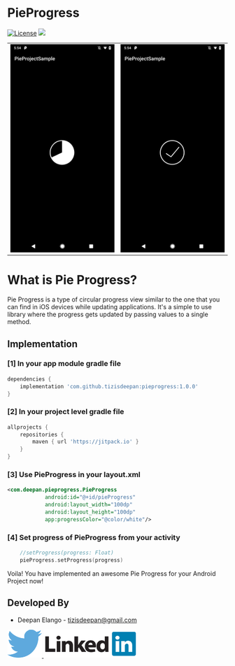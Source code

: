 # PieProgress
[![License](https://img.shields.io/badge/license-Apache%202-4EB1BA.svg?style=flat-square)](https://www.apache.org/licenses/LICENSE-2.0.html)
[![](https://jitpack.io/v/tizisdeepan/pieprogress.svg)](https://jitpack.io/#tizisdeepan/pieprogress)

<table>
    <tr><td align="center"><img src="./Screenshots/ss1.png" alt="Single Selection Mode" width="100%"></td>
    <td align="center"><img src="./Screenshots/ss2.png" alt="Range Selection Mode" width="100%"></td>
</table>

# What is Pie Progress?
Pie Progress is a type of circular progress view similar to the one that you can find in iOS devices while updating applications. It's a simple to use library where the progress gets updated by passing values to a single method.

## Implementation
### [1] In your app module gradle file
```gradle
dependencies {
    implementation 'com.github.tizisdeepan:pieprogress:1.0.0'
}
```

### [2] In your project level gradle file
```gradle
allprojects {
    repositories {
        maven { url 'https://jitpack.io' }
    }
}
```

### [3] Use PieProgress in your layout.xml
```xml
<com.deepan.pieprogress.PieProgress
            android:id="@+id/pieProgress"
            android:layout_width="100dp"
            android:layout_height="100dp"
            app:progressColor="@color/white"/>
```

### [4] Set progress of PieProgress from your activity
```kotlin
    //setProgress(progress: Float)
    pieProgress.setProgress(progress)
```

Voila! You have implemented an awesome Pie Progress for your Android Project now!

Developed By
------------

* Deepan Elango - <tizisdeepan@gmail.com>

<a href="https://twitter.com/tizisdeepan">
  <img alt="Follow me on Twitter" src="./Screenshots/twitter.png" />
</a>
<a href="https://www.linkedin.com/in/tizisdeepan/">
  <img alt="Add me to Linkedin" src="./Screenshots/linkedin.png" />
</a>
